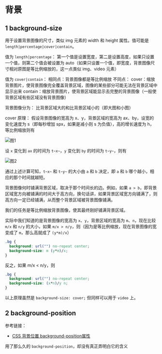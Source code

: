 # 背景

## 1 background-size

用于设置背景图像的尺寸，类似 img 元素的 width 和 height 属性。值可能是 `length|percentage|cover|contain`。

值为 `length|percentage`：
第一个值是设置宽度，第二是设置高度，如果只设置一个值，则第二个值会被设置为 auto（如果只设置一个值，即宽度，背景图像尺寸相对原图是等比例缩放的，这一点类似 img、video 元素）

值为 `cover|contain`：
相同点：背景图像都是等比例缩放
不同点：
cover：缩放背景图片，使背景图像完全覆盖背景区域，图像的某些部分可能无法在背景区域中显示出来
contain：缩放背景图片，使背景区域能显示去完整的背景图像（一般使背景区域有些区域没有背景图像）

背景图像分为：
比背景区域大的和比背景区域小的（即大图和小图）

cover 原理：
假设背景图像的宽高为 x、y，背景区域的宽高为 ax、by，设宽的变化速度为 s（即每秒增加 spx，如果是减小则 s 为负值），高的增长速度为 h，等比例缩放则有

![图1](https://image.newarea.site/20230726/beijing01.png)

设 `x` 变化到 `ax` 的时间为 `t~x~`，`y` 变化到 `by` 的时间为 `t~y~`，则有

![图2](https://image.newarea.site/20230726/beijing02.png)

通过上述计算可知，`t~x~` 和 `t~y~` 的大小由 `a` 和 `b` 决定，即 `a` 和 `b` 哪个越小，相应的那个时间就越短。

背景图像何时铺满背景区域，取决于那个时间长的边。例如，如果 `a > b`，即背景区域宽方向被铺满的时间大于高方向，换句话讲，如果背景区域宽方向铺满了，则高方向一定已经铺满，从而整个背景区域被背景图像铺满。

我们的任务是等比例缩放背景图像，使其最终刚好铺满背景区域。

实际中我们知道的是背景图像的宽高为 `x`、`y`，背景区域的宽高为 `m`、`n`，现在比较 `m/x` 和 `n/y` 的大小，如果 `m/x > n/y`，则（因为是等比例缩放，现在背景图像的宽变成了 `m`，那么高就成了 `(y*m)/x`）

```css
.bg {
  background: url("") no-repeat center;
  background-size: m (y*m)/x;
}
```

反之，如果 m/x < n/y，则

```css
.bg {
  background: url("") no-repeat center;
  background-size: (x*n)/y n;
}
```

以上原理虽然是 `background-size: cover;` 但同样可以用于 `video` 上。

## 2 background-position

参考链接：

- [CSS 背景位置 background-position属性](https://blog.csdn.net/ixygj197875/article/details/79333151)

用了那么久的 `background-position`，却没有真正弄明白它的含义
